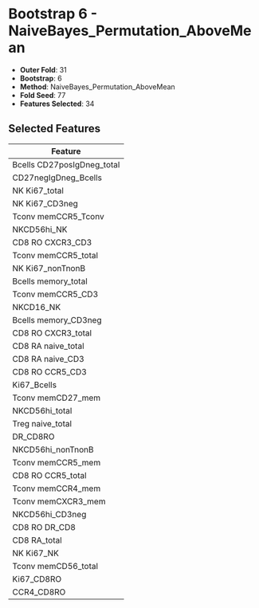 # Bootstrap 6 - NaiveBayes_Permutation_AboveMean

- **Outer Fold**: 31
- **Bootstrap**: 6
- **Method**: NaiveBayes_Permutation_AboveMean
- **Fold Seed**: 77
- **Features Selected**: 34

## Selected Features

| Feature |
|---------|
| Bcells CD27posIgDneg_total |
| CD27negIgDneg_Bcells |
| NK Ki67_total |
| NK Ki67_CD3neg |
| Tconv memCCR5_Tconv |
| NKCD56hi_NK |
| CD8 RO CXCR3_CD3 |
| Tconv memCCR5_total |
| NK Ki67_nonTnonB |
| Bcells memory_total |
| Tconv memCCR5_CD3 |
| NKCD16_NK |
| Bcells memory_CD3neg |
| CD8 RO CXCR3_total |
| CD8 RA naive_total |
| CD8 RA naive_CD3 |
| CD8 RO CCR5_CD3 |
| Ki67_Bcells |
| Tconv memCD27_mem |
| NKCD56hi_total |
| Treg naive_total |
| DR_CD8RO |
| NKCD56hi_nonTnonB |
| Tconv memCCR5_mem |
| CD8 RO CCR5_total |
| Tconv memCCR4_mem |
| Tconv memCXCR3_mem |
| NKCD56hi_CD3neg |
| CD8 RO DR_CD8 |
| CD8 RA_total |
| NK Ki67_NK |
| Tconv memCD56_total |
| Ki67_CD8RO |
| CCR4_CD8RO |
